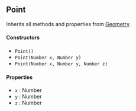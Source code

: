 ## Point 

Inherits all methods and properties from [Geometry](geometry.md)

#### Constructors

- `Point()`
- `Point(Number x, Number y)`
- `Point(Number x, Number y, Number z)`

#### Properties

- `x` : Number
- `y` : Number
- `z` : Number